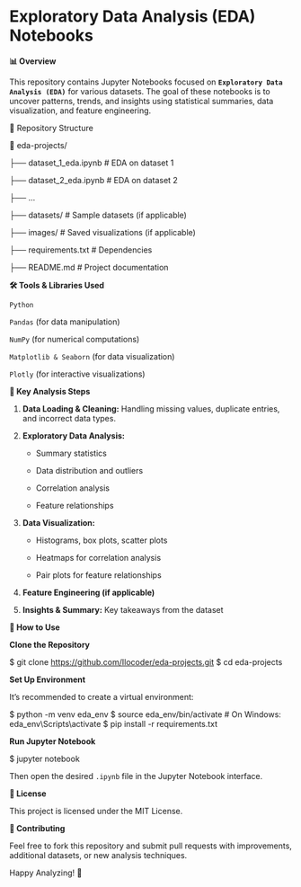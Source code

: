 # Exploratory Data Analysis (EDA) Notebooks

**📊 Overview**

This repository contains Jupyter Notebooks focused on **``Exploratory Data Analysis (EDA)``** for various datasets. The goal of these notebooks is to uncover patterns, trends, and insights using statistical summaries, data visualization, and feature engineering.

📁 Repository Structure

📂 eda-projects/

   ├── dataset_1_eda.ipynb  # EDA on dataset 1
   
   ├── dataset_2_eda.ipynb  # EDA on dataset 2
   
   ├── ...
   
   ├── datasets/            # Sample datasets (if applicable)
   
   ├── images/              # Saved visualizations (if applicable)
   
   ├── requirements.txt     # Dependencies
   
   ├── README.md            # Project documentation

**🛠 Tools & Libraries Used**

``Python``

``Pandas`` (for data manipulation)

``NumPy`` (for numerical computations)

``Matplotlib & Seaborn`` (for data visualization)

``Plotly`` (for interactive visualizations)


**📌 Key Analysis Steps**
1. **Data Loading & Cleaning:** Handling missing values, duplicate entries, and incorrect data types.

2. **Exploratory Data Analysis:**

   * Summary statistics

   * Data distribution and outliers

   * Correlation analysis

   * Feature relationships

3. **Data Visualization:**

   * Histograms, box plots, scatter plots

   * Heatmaps for correlation analysis

   * Pair plots for feature relationships

4. **Feature Engineering (if applicable)**

5. **Insights & Summary:** Key takeaways from the dataset

**🚀 How to Use**

**Clone the Repository**

$ git clone https://github.com/Ilocoder/eda-projects.git
$ cd eda-projects

**Set Up Environment**

It’s recommended to create a virtual environment:

$ python -m venv eda_env
$ source eda_env/bin/activate  # On Windows: eda_env\Scripts\activate
$ pip install -r requirements.txt

**Run Jupyter Notebook**

$ jupyter notebook

Then open the desired ``.ipynb`` file in the Jupyter Notebook interface.

**📜 License**

This project is licensed under the MIT License.

**🤝 Contributing**

Feel free to fork this repository and submit pull requests with improvements, additional datasets, or new analysis techniques.



Happy Analyzing! 🚀
